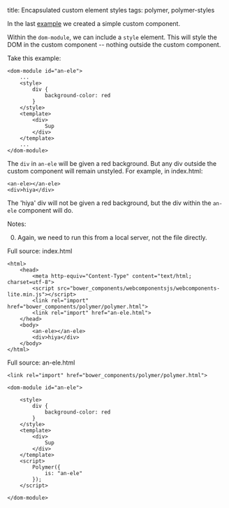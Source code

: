 title: Encapsulated custom element styles
tags: polymer, polymer-styles

In the last [example](http://blog.denevell.org/polymer-create-simple-custom-element.html) we created a simple custom component.

Within the ```dom-module```, we can include a ```style``` element. This will style the DOM in the custom component -- nothing outside the custom component.

Take this example:

    <dom-module id="an-ele">
        ...
        <style>
            div {
                background-color: red
            }
        </style>
        <template>
            <div>
                Sup
            </div>
        </template>
        ...
    </dom-module>

The ```div``` in ```an-ele``` will be given a red background. But any div outside the custom component will remain unstyled. For example, in index.html:

    <an-ele></an-ele>
    <div>hiya</div>

The 'hiya' div will not be given a red background, but the div within the ```an-ele``` component will do.

Notes:

0. Again, we need to run this from a local server, not the file directly.

Full source: index.html

    <html>
        <head>
            <meta http-equiv="Content-Type" content="text/html; charset=utf-8">
            <script src="bower_components/webcomponentsjs/webcomponents-lite.min.js"></script>
            <link rel="import" href="bower_components/polymer/polymer.html">
            <link rel="import" href="an-ele.html">
        </head>
        <body>
            <an-ele></an-ele>
            <div>hiya</div>
        </body>
    </html>

Full source: an-ele.html

    <link rel="import" href="bower_components/polymer/polymer.html">

    <dom-module id="an-ele">

        <style>
            div {
                background-color: red
            }
        </style>
        <template>
            <div> 
                Sup
            </div>
        </template>
        <script>
            Polymer({
                is: "an-ele"
            });
        </script>

    </dom-module>
